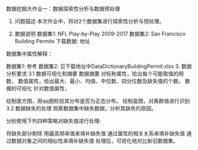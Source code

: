 数据挖掘大作业一：数据探索性分析与数据预处理
1. 问题描述
本次作业中，将对2个数据集进行探索性分析与预处理。

2. 数据说明
数据集1: NFL Play-by-Play 2009-2017
数据集2: San Francisco Building Permits
下载数据: 地址

数据集中属性解释：

数据集1: 参考
数据集2: 见下载地址中DataDictionaryBuildingPermit.xlsx
3. 数据分析要求
3.1 数据可视化和摘要
数据摘要
对标称属性，给出每个可能取值的频数，
数值属性，给出最大、最小、均值、中位数、四分位数及缺失值的个数。
数据的可视化
针对数值属性，

绘制直方图，用qq图检验其分布是否为正态分布。
绘制盒图，对离群值进行识别
3.2 数据缺失的处理
观察数据集中缺失数据，分析其缺失的原因。

分别使用下列四种策略对缺失值进行处理:

将缺失部分剔除
用最高频率值来填补缺失值
通过属性的相关关系来填补缺失值
通过数据对象之间的相似性来填补缺失值
处理后，可视化地对比新旧数据集。
